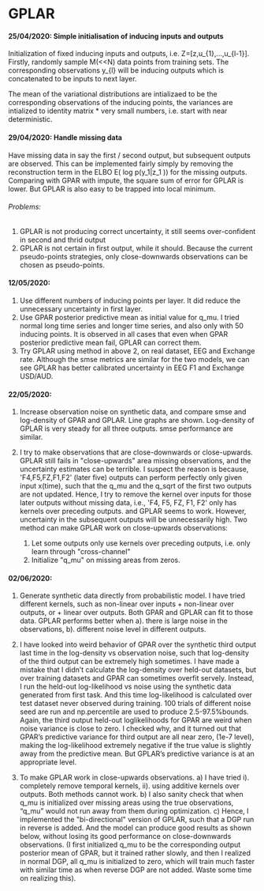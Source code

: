 # GPLAR
#### 25/04/2020: Simple initialisation of inducing inputs and outputs

Initialization of fixed inducing inputs and outputs, i.e. Z=[z,u_{1},...,u_{l-1}]. Firstly, randomly sample M(<<N) data points from training sets. The corresponding observations y_{l} will be inducing outputs which is concatenated to be inputs to next layer.

The mean of the variational distributions are intializaed to be the corresponding observations of the inducing points, the variances are intialized to identity matrix * very small numbers, i.e. start with near deterministic.

#### 29/04/2020: Handle missing data
Have missing data in say the first / second output, but subsequent outputs are observed.
This can be implemented fairly simply by removing the reconstruction term in the ELBO E( log p(y_1|z_1 )) for the missing outputs.
Comparing with GPAR with impute, the square sum of error for GPLAR is lower. But GPLAR is also easy to be trapped into local minimum. 

###### Problems: 
1. GPLAR is not producing correct uncertainty, it still seems over-confident in second and thrid output
2. GPLAR is not certain in first output, while it should. Because the current pseudo-points strategies, only close-downwards observations can be chosen as pseudo-points. 

#### 12/05/2020: 
1. Use different numbers of inducing points per layer. It did reduce the unnecessary uncertainty in first layer.
2. Use GPAR posterior predictive mean as initial value for q_mu. I tried normal long time series and longer time series, and also only with 50 inducing points. It is observed in all cases that even when GPAR posterior predictive mean fail, GPLAR can correct them.
3. Try GPLAR using method in above 2, on real dataset, EEG and Exchange rate. Although the smse metrics are similar for the two models, we can see GPLAR has better calibrated uncertainty in EEG F1 and Exchange USD/AUD.

#### 22/05/2020:
1. Increase observation noise on synthetic data, and compare smse and log-density of GPAR and GPLAR. Line graphs are shown. Log-density of GPLAR is very steady for all three outputs. smse performance are similar.

2. I try to make observations that are close-downwards or close-upwards. GPLAR still fails in "close-upwards"  area missing observations, and the uncertainty estimates can be terrible. I suspect the reason is because, 'F4,F5,FZ,F1,F2' (later five) outputs can perform perfectly only given input x(time), such that the q_mu and the q_sqrt of the first two outputs are not updated. Hence, I try to remove the kernel over inputs for those later outputs without missing data, i.e., 'F4, F5, FZ, F1, F2' only has kernels over preceding outputs. and GPLAR seems to work. However, uncertainty in the subsequent outputs will be unnecessarily high.
   Two method can make GPLAR work on close-upwards observations: 
   1) Let some outputs only use kernels over preceding outputs, i.e. only learn through "cross-channel"
   2) Initialize "q_mu" on missing areas from zeros.

#### 02/06/2020:
1.	Generate synthetic data directly from probabilistic model. I have tried different kernels, such as non-linear over inputs + non-linear over outputs, or + linear over outputs. Both GPAR and GPLAR can fit to those data. GPLAR performs better when a). there is large noise in the observations, b). different noise level in different outputs.

2. I have looked into weird behavior of GPAR over the synthetic third output last time in the log-density vs observation noise, such that log-density of the third output can be extremely high sometimes. I have made a mistake that I didn’t calculate the log-density over held-out datasets, but over training datasets and GPAR can sometimes overfit servely. Instead, I run the held-out log-likelihood vs noise using the synthetic data generated from first task. And this time log-likelihood is calculated over test dataset never observed during training. 100 trials of different noise seed are run and np.percentile are used to produce 2.5-97.5%bounds. Again, the third output held-out loglikelihoods for GPAR are weird when noise variance is close to zero. I checked why, and it turned out that GPAR’s predictive variance for third output are all near zero, (1e-7 level), making the log-likelihood extremely negative if the true value is slightly away from the predictive mean. But GPLAR’s predictive variance is at an appropriate level. 

3.	To make GPLAR work in close-upwards observations. 
   a)	I have tried i). completely remove temporal kernels, ii). using additive kernels over outputs. Both methods cannot work. 
   b)	I also sanity check that when q_mu is initialized over missing areas using the true observations, “q_mu” would not run away from them during optimization. 
   c)	Hence, I implemented the "bi-directional" version of GPLAR, such that a DGP run in reverse is added. And the model can produce good results as shown below, without losing its good performance on close-downwards observations. (I first initialized q_mu to be the corresponding output posterior mean of GPAR, but it trained rather slowly, and then I realized in normal DGP, all q_mu is initialized to zero, which will train much faster with similar time as when reverse DGP are not added. Waste some time on realizing this).
